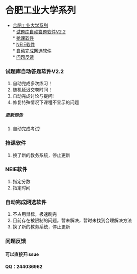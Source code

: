 <div class="line_item line_item_display xiaoshujiang_element" data-line="1"></div>
<div class="xiaoshujiang_element xsj_anchor">
  <a name="e59088e882a5e5b7a5e4b89ae5a4a7e5ada6e7b3bbe58897_1" class="blank_anchor_name"></a>
  <a id="e59088e882a5e5b7a5e4b89ae5a4a7e5ada6e7b3bbe58897_1" class="blank_anchor_id"></a>
  <a name="合肥工业大学系列" class="blank_anchor_name"></a>
  <a id="合肥工业大学系列" class="blank_anchor_id"></a>
</div>
<h1 class="xsj_heading_h1">
  <span class="xsj_heading_content">合肥工业大学系列</span>
</h1>
<div class="line_item xiaoshujiang_element" data-line="3"></div>
<ul>
  <li>
    <div class="line_item xiaoshujiang_element" data-line="3"></div>
    <a href="#%E5%90%88%E8%82%A5%E5%B7%A5%E4%B8%9A%E5%A4%A7%E5%AD%A6%E7%B3%BB%E5%88%97"
    class="xsj_link xsj_manu_link">合肥工业大学系列</a>
    <br> * <a href="#%E8%AF%95%E9%A2%98%E5%BA%93%E8%87%AA%E5%8A%A8%E7%AD%94%E9%A2%98%E8%BD%AF%E4%BB%B6v22"
    class="xsj_link xsj_manu_link">试题库自动答题软件V2.2</a>
    <br> * <a href="#%E6%8A%A2%E8%AF%BE%E8%BD%AF%E4%BB%B6" class="xsj_link xsj_manu_link">抢课软件</a>
    <br> * <a href="#neie%E8%BD%AF%E4%BB%B6" class="xsj_link xsj_manu_link">NEIE软件</a>
    <br> * <a href="#%E8%87%AA%E5%8A%A8%E5%AE%8C%E6%88%90%E7%BD%91%E9%80%89%E8%BD%AF%E4%BB%B6"
    class="xsj_link xsj_manu_link">自动完成网选软件</a>
    <br> * <a href="#%E9%97%AE%E9%A2%98%E5%8F%8D%E9%A6%88" class="xsj_link xsj_manu_link">问题反馈</a>
  </li>
</ul>
<div class="line_item line_item_display xiaoshujiang_element" data-line="10"></div>
<div class="xiaoshujiang_element xsj_anchor">
  <a name="e8af95e9a298e5ba93e887aae58aa8e7ad94e9a298e8bdafe4bbb6v22_2" class="blank_anchor_name"></a>
  <a id="e8af95e9a298e5ba93e887aae58aa8e7ad94e9a298e8bdafe4bbb6v22_2" class="blank_anchor_id"></a>
  <a name="试题库自动答题软件v22" class="blank_anchor_name"></a>
  <a id="试题库自动答题软件v22" class="blank_anchor_id"></a>
</div>
<h3 class="xsj_heading_h3">
  <span class="xsj_heading_content">试题库自动答题软件V2.2</span>
</h3>
<div class="line_item xiaoshujiang_element" data-line="11"></div>
<ol>
  <li>
    <div class="line_item xiaoshujiang_element" data-line="11"></div>
    自动完成多次练习！</li>
  <li>
    <div class="line_item xiaoshujiang_element" data-line="12"></div>
    随机延迟交卷时间！</li>
  <li>
    <div class="line_item xiaoshujiang_element" data-line="13"></div>
    自动完成讨论与提问!</li>
  <li>
    <div class="line_item xiaoshujiang_element" data-line="14"></div>
    修复特殊情况下课程不显示的问题</li>
</ol>
<div class="line_item line_item_display xiaoshujiang_element" data-line="15"></div>
<div class="xiaoshujiang_element xsj_anchor">
  <a name="e69bb4e696b0e9a284e5918a_3" class="blank_anchor_name"></a>
  <a id="e69bb4e696b0e9a284e5918a_3" class="blank_anchor_id"></a>
  <a name="更新预告" class="blank_anchor_name"></a>
  <a id="更新预告" class="blank_anchor_id"></a>
</div>
<h5 class="xsj_heading_h5">
  <span class="xsj_heading_content">更新预告</span>
</h5>
<div class="line_item xiaoshujiang_element" data-line="16"></div>
<ol>
  <li>
    <div class="line_item xiaoshujiang_element" data-line="16"></div>
    自动完成考试!</li>
</ol>
<div class="line_item line_item_display xiaoshujiang_element" data-line="18"></div>
<div class="xiaoshujiang_element xsj_anchor">
  <a name="e68aa2e8afbee8bdafe4bbb6_4" class="blank_anchor_name"></a>
  <a id="e68aa2e8afbee8bdafe4bbb6_4" class="blank_anchor_id"></a>
  <a name="抢课软件" class="blank_anchor_name"></a>
  <a id="抢课软件" class="blank_anchor_id"></a>
</div>
<h3 class="xsj_heading_h3">
  <span class="xsj_heading_content">抢课软件</span>
</h3>
<div class="line_item xiaoshujiang_element" data-line="20"></div>
<ol>
  <li>
    <div class="line_item xiaoshujiang_element" data-line="20"></div>
    换了新的教务系统，停止更新</li>
</ol>
<div class="line_item line_item_display xiaoshujiang_element" data-line="22"></div>
<div class="xiaoshujiang_element xsj_anchor">
  <a name="neiee8bdafe4bbb6_5" class="blank_anchor_name"></a>
  <a id="neiee8bdafe4bbb6_5" class="blank_anchor_id"></a>
  <a name="neie软件" class="blank_anchor_name"></a>
  <a id="neie软件" class="blank_anchor_id"></a>
</div>
<h3 class="xsj_heading_h3">
  <span class="xsj_heading_content">NEIE软件</span>
</h3>
<div class="line_item xiaoshujiang_element" data-line="24"></div>
<ol>
  <li>
    <div class="line_item xiaoshujiang_element" data-line="24"></div>
    指定分数</li>
  <li>
    <div class="line_item xiaoshujiang_element" data-line="25"></div>
    指定时间</li>
</ol>
<div class="line_item line_item_display xiaoshujiang_element" data-line="27"></div>
<div class="xiaoshujiang_element xsj_anchor">
  <a name="e887aae58aa8e5ae8ce68890e7bd91e98089e8bdafe4bbb6_6" class="blank_anchor_name"></a>
  <a id="e887aae58aa8e5ae8ce68890e7bd91e98089e8bdafe4bbb6_6" class="blank_anchor_id"></a>
  <a name="自动完成网选软件" class="blank_anchor_name"></a>
  <a id="自动完成网选软件" class="blank_anchor_id"></a>
</div>
<h3 class="xsj_heading_h3">
  <span class="xsj_heading_content">自动完成网选软件</span>
</h3>
<div class="line_item xiaoshujiang_element" data-line="29"></div>
<ol>
  <li>
    <div class="line_item xiaoshujiang_element" data-line="29"></div>
    不占用鼠标，极速刷完</li>
  <li>
    <div class="line_item xiaoshujiang_element" data-line="30"></div>
    目前存在被限制的问题，暂未解决，暂时未找到合理解决方法</li>
  <li>
    <div class="line_item xiaoshujiang_element" data-line="31"></div>
    换了新的教务系统，停止更新</li>
</ol>
<div class="line_item line_item_display xiaoshujiang_element" data-line="33"></div>
<div class="xiaoshujiang_element xsj_anchor">
  <a name="e997aee9a298e58f8de9a688_7" class="blank_anchor_name"></a>
  <a id="e997aee9a298e58f8de9a688_7" class="blank_anchor_id"></a>
  <a name="问题反馈" class="blank_anchor_name"></a>
  <a id="问题反馈" class="blank_anchor_id"></a>
</div>
<h3 class="xsj_heading_h3">
  <span class="xsj_heading_content">问题反馈</span>
</h3>
<div class="line_item line_item_display xiaoshujiang_element" data-line="34"></div>
<div class="xiaoshujiang_element xsj_anchor">
  <a name="e58fafe4bba5e79bb4e68ea5e5bc80issue_8" class="blank_anchor_name"></a>
  <a id="e58fafe4bba5e79bb4e68ea5e5bc80issue_8" class="blank_anchor_id"></a>
  <a name="可以直接开issue" class="blank_anchor_name"></a>
  <a id="可以直接开issue" class="blank_anchor_id"></a>
</div>
<h4 class="xsj_heading_h4">
  <span class="xsj_heading_content">可以直接开issue</span>
</h4>
<div class="line_item line_item_display xiaoshujiang_element" data-line="35"></div>
<div class="xiaoshujiang_element xsj_anchor">
  <a name="qqefbc9a244036962_9" class="blank_anchor_name"></a>
  <a id="qqefbc9a244036962_9" class="blank_anchor_id"></a>
  <a name="qq244036962" class="blank_anchor_name"></a>
  <a id="qq244036962" class="blank_anchor_id"></a>
</div>
<h4 class="xsj_heading_h4">
  <span class="xsj_heading_content">QQ：244036962</span>
</h4>
